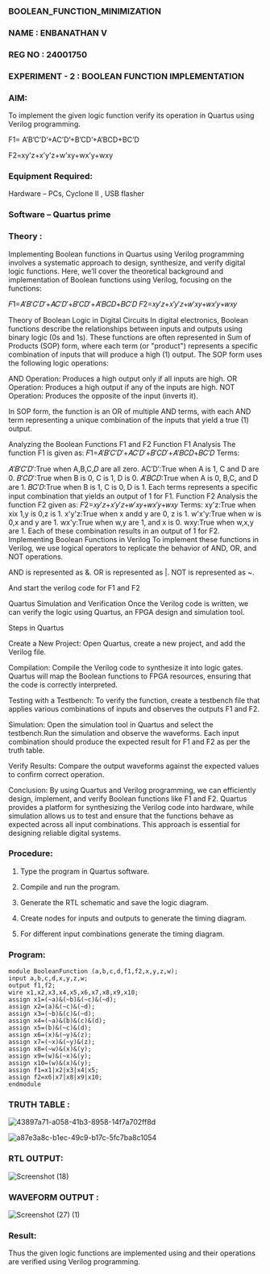 ### BOOLEAN_FUNCTION_MINIMIZATION

### NAME : ENBANATHAN V
### REG NO : 24001750
### EXPERIMENT - 2 : BOOLEAN FUNCTION IMPLEMENTATION

### AIM:

To implement the given logic function verify its operation in Quartus using Verilog programming.

F1= A’B’C’D’+AC’D’+B’CD’+A’BCD+BC’D 

F2=xy’z+x’y’z+w’xy+wx’y+wxy

### Equipment Required:

Hardware – PCs, Cyclone II , USB flasher

### Software – Quartus prime

### Theory :

Implementing Boolean functions in Quartus using Verilog programming involves a systematic approach to design, synthesize, and verify digital logic functions. Here, we’ll cover the theoretical background and implementation of Boolean functions using Verilog, focusing on the functions:

𝐹1=𝐴′𝐵′𝐶′𝐷′+𝐴𝐶′𝐷′+𝐵′𝐶𝐷′+𝐴′𝐵𝐶𝐷+𝐵𝐶′𝐷 𝐹2=𝑥𝑦′𝑧+𝑥′𝑦′𝑧+𝑤′𝑥𝑦+𝑤𝑥′𝑦+𝑤𝑥𝑦

Theory of Boolean Logic in Digital Circuits In digital electronics, Boolean functions describe the relationships between inputs and outputs using binary logic (0s and 1s). These functions are often represented in Sum of Products (SOP) form, where each term (or "product") represents a specific combination of inputs that will produce a high (1) output. The SOP form uses the following logic operations:

AND Operation: Produces a high output only if all inputs are high. OR Operation: Produces a high output if any of the inputs are high. NOT Operation: Produces the opposite of the input (inverts it).

In SOP form, the function is an OR of multiple AND terms, with each AND term representing a unique combination of the inputs that yield a true (1) output.

Analyzing the Boolean Functions F1 and F2 Function F1 Analysis The function F1 is given as: 𝐹1=𝐴′𝐵′𝐶′𝐷′+𝐴𝐶′𝐷′+𝐵′𝐶𝐷′+𝐴′𝐵𝐶𝐷+𝐵𝐶′𝐷 Terms:

𝐴′𝐵′𝐶′𝐷′:True when A,B,C,𝐷 are all zero.
AC′D′:True when A is 1, C and D are 0.
𝐵′𝐶𝐷′:True when B is 0, C is 1, D is 0.
𝐴′𝐵𝐶𝐷:True when A is 0, B,C, and D are 1.
𝐵𝐶′𝐷:True when B is 1, C is 0, D is 1. Each terms represents a specific input combination that yields an output of 1 for F1. Function F2 Analysis the function F2 given as: 𝐹2=𝑥𝑦′𝑧+𝑥′𝑦′𝑧+𝑤′𝑥𝑦+𝑤𝑥′𝑦+𝑤𝑥𝑦 Terms:
xy'z:True when xix 1,y is 0,z is 1.
x'y'z:True when x andd y are 0, z is 1.
w'x'y:True when w is 0,x and y are 1.
wx'y:True when w,y are 1, and x is 0.
wxy:True when w,x,y are 1. Each of these combination results in an output of 1 for F2.
Implementing Boolean Functions in Verilog To implement these functions in Verilog, we use logical operators to replicate the behavior of AND, OR, and NOT operations.

AND is represented as &. OR is represented as |. NOT is represented as ~.

And start the verilog code for F1 and F2

Quartus Simulation and Verification Once the Verilog code is written, we can verify the logic using Quartus, an FPGA design and simulation tool.

Steps in Quartus

Create a New Project: Open Quartus, create a new project, and add the Verilog file.

Compilation: Compile the Verilog code to synthesize it into logic gates. Quartus will map the Boolean functions to FPGA resources, ensuring that the code is correctly interpreted.

Testing with a Testbench: To verify the function, create a testbench file that applies various combinations of inputs and observes the outputs F1 and F2.

Simulation: Open the simulation tool in Quartus and select the testbench.Run the simulation and observe the waveforms. Each input combination should produce the expected result for F1 and F2 as per the truth table.

Verify Results: Compare the output waveforms against the expected values to confirm correct operation.

Conclusion: By using Quartus and Verilog programming, we can efficiently design, implement, and verify Boolean functions like F1 and F2. Quartus provides a platform for synthesizing the Verilog code into hardware, while simulation allows us to test and ensure that the functions behave as expected across all input combinations. This approach is essential for designing reliable digital systems.


### Procedure:

1.	Type the program in Quartus software.

2.	Compile and run the program.

3.	Generate the RTL schematic and save the logic diagram.

4.	Create nodes for inputs and outputs to generate the timing diagram.

5.	For different input combinations generate the timing diagram.


### Program:

~~~
module BooleanFunction (a,b,c,d,f1,f2,x,y,z,w);
input a,b,c,d,x,y,z,w;
output f1,f2;
wire x1,x2,x3,x4,x5,x6,x7,x8,x9,x10;
assign x1=(~a)&(~b)&(~c)&(~d);
assign x2=(a)&(~c)&(~d);
assign x3=(~b)&(c)&(~d);
assign x4=(~a)&(b)&(c)&(d);
assign x5=(b)&(~c)&(d);
assign x6=(x)&(~y)&(z);
assign x7=(~x)&(~y)&(z);
assign x8=(~w)&(x)&(y);
assign x9=(w)&(~x)&(y);
assign x10=(w)&(x)&(y);
assign f1=x1|x2|x3|x4|x5;
assign f2=x6|x7|x8|x9|x10;
endmodule
~~~
### TRUTH TABLE :
![43897a71-a058-41b3-8958-14f7a702ff8d](https://github.com/user-attachments/assets/60792edb-b6fd-48c2-b115-03b913bdb222)

![a87e3a8c-b1ec-49c9-b17c-5fc7ba8c1054](https://github.com/user-attachments/assets/972cfb03-1be1-457f-bc1e-303961fcd7ea)

### RTL OUTPUT:
![Screenshot (18)](https://github.com/user-attachments/assets/2219db3e-05d3-47ac-8047-cf797f314bc7)


### WAVEFORM OUTPUT :
![Screenshot (27) (1)](https://github.com/user-attachments/assets/910a15a3-1cde-4fa5-8cfe-61d0f474e70e)



### Result:

Thus the given logic functions are implemented using and their operations are verified using Verilog programming.

